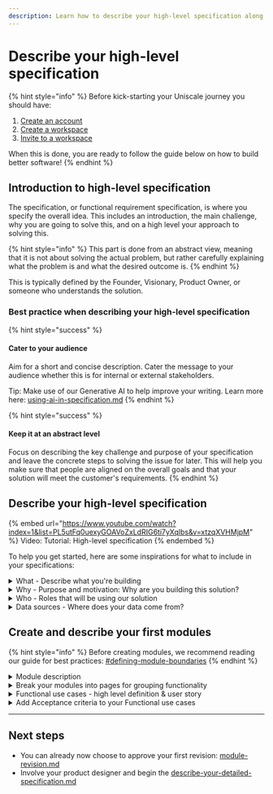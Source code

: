 ```yaml
---
description: Learn how to describe your high-level specification along with best practices.
---
```


# Describe your high-level specification

{% hint style="info" %}
Before kick-starting your Uniscale journey you should have:

1. [Create an account](https://help.uniscale.com/account-and-preferences/create-an-account)
2. [Create a workspace](https://help.uniscale.com/workspace-administration/manage-workspaces/create-a-workspace)
3. [Invite to a workspace](https://help.uniscale.com/workspace-administration/manage-workspaces/invite-to-a-workspace)

When this is done, you are ready to follow the guide below on how to build better software!
{% endhint %}



## Introduction to high-level specification

The specification, or functional requirement specification, is where you specify the overall idea. This includes an introduction, the main challenge, why you are going to solve this, and on a high level your approach to solving this.

{% hint style="info" %}
This part is done from an abstract view, meaning that it is not about solving the actual problem, but rather carefully explaining what the problem is and what the desired outcome is.
{% endhint %}

This is typically defined by the Founder, Visionary, Product Owner, or someone who understands the solution.



### Best practice when describing your high-level specification

{% hint style="success" %}
#### Cater to your audience

Aim for a short and concise description. Cater the message to your audience whether this is for internal or external stakeholders.

Tip: Make use of our Generative AI to help improve your writing. Learn more here: [using-ai-in-specification.md](using-ai-in-specification.md "mention")
{% endhint %}

{% hint style="success" %}
#### Keep it at an abstract level

Focus on describing the key challenge and purpose of your specification and leave the concrete steps to solving the issue for later. This will help you make sure that people are aligned on the overall goals and that your solution will meet the customer's requirements.
{% endhint %}



## Describe your high-level specification

{% embed url="https://www.youtube.com/watch?index=1&list=PL5utFq0uexyGOAVoZxLdRIG6ti7yXqlbs&v=xtzqXVHMjpM" %}
Video: Tutorial: High-level specification
{% endembed %}

To help you get started, here are some inspirations for what to include in your specifications:

<details>

<summary>What - Describe what you're building</summary>

* Short description: Explain in a few sentences what your product is doing.
* What are the high-level functionalities and features of your solution?
  * Come up with 3-5 bullets that explains overall what your solution will be doing.
  * What are the main requirements from your actors?
  * Try to write in a few sentences how you will solve this problem without going into details.

</details>

<details>

<summary>Why - Purpose and motivation: Why are you building this solution?</summary>

Describe to your audience what the purpose of your solution is.

* What is the purpose
* What value does it bring?
* What are the desired outcomes that you want to achieve?
* What is your motivation for building this solution?
* What are the struggles and challenges that you see for example in the market?
* What are the problems or needs that people have?
* Why are we the right people to solve this problem compared to others?&#x20;

</details>

<details>

<summary>Who - Roles that will be using our solution</summary>

Start by listing all the actors that will be involved in your solution. Here is some inspiration:

* Different roles and personas
* Partners
* Distributors

Now can you group the listed actors based on for example their type and interactions with each functionality?&#x20;

This is to identify patterns of your actors, like roles and people that interact with the solution, fx the end-users (customers), and stakeholders like system administrators, suppliers, third-party contributors etc.&#x20;

</details>

<details>

<summary>Data sources - Where does your data come from?</summary>

List here where the different types of data will come from. Here is some inspiration:

* Manually inputting data
* Integration with systems or service providers
* Does the customer have to provide their details or personal information?

</details>



## Create and describe your first modules

{% hint style="info" %}
Before creating modules, we recommend reading our guide for best practices: [#defining-module-boundaries](solution-basics.md#defining-module-boundaries "mention")
{% endhint %}

<details>

<summary>Module description</summary>

The description of your module is where you describe the purpose and intention for this specific module.&#x20;

💡 Tip: You can re-use the relevant information you described in your high-level specification.

Here are relevant things to include:&#x20;

* Intended functionality for the specific module.
* What is the exact action that this module intends to achieve
* Detailed explanation of what this module is supposed to do and how it proposes to achieve it
* Actors: Who is going to interact with this module?

</details>

<details>

<summary>Break your modules into pages for grouping functionality</summary>

Pages are an element for structure, where you can organize and group your functional use cases. Often used (if needed) when you have locked in the first revision.&#x20;

You can read more about Pages here: [#page](solution-basics.md#page "mention")

</details>

<details>

<summary>Functional use cases - high level definition &#x26; user story </summary>

* This is the high-level behavior: a clear description of the high-level functionality intended for the user (this usually entails an action/ taking the user from point A to point B
* A good logic to follow is that you should describe the functional use case with:&#x20;
  * Define the actor and their needs.
  * Describe what each actor wants to achieve.
  * Define their desired outcome.
* Examples: House cleaning app: As a house owner, when my house is dirty, I want to book a cleaner, so that my house is cleaned.

You can read more here: [#functional-use-case](solution-basics.md#functional-use-case "mention")

</details>

<details>

<summary>Add Acceptance criteria to your Functional use cases</summary>

* Describe what this is and how it will work
* Note; Our Generative AI can help write suggestions for what acceptance criteria to include: [#ai-generated-acceptance-criteria](using-ai-in-specification.md#ai-generated-acceptance-criteria "mention")
* Definition: a list of qualifications that the functional use case (UX flow if detailed specification?) needs to fulfill

</details>

***



## Next steps

* You can already now choose to approve your first revision: [module-revision.md](module-revision.md "mention")
* Involve your product designer and begin the [describe-your-detailed-specification.md](describe-your-detailed-specification.md "mention")
